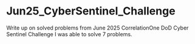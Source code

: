 # Jun25_CyberSentinel_Challenge
Write up on solved problems from June 2025 CorrelationOne DoD Cyber Sentinel Challenge
I was able to solve 7 problems.
